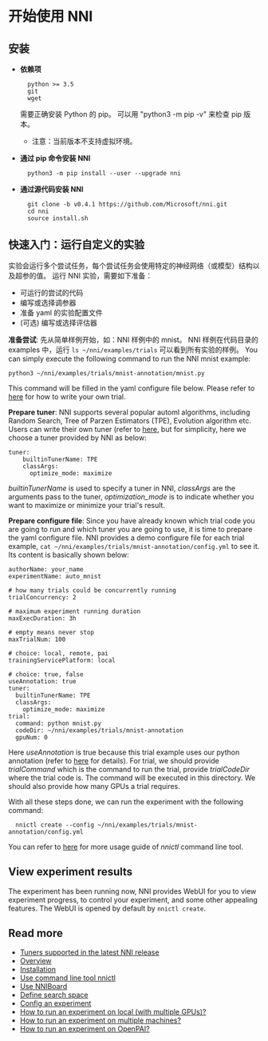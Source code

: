 # **开始使用 NNI**

## **安装**

* **依赖项**
    
        python >= 3.5
        git
        wget
        
    
    需要正确安装 Python 的 pip。 可以用 "python3 -m pip -v" 来检查 pip 版本。
    
    * 注意：当前版本不支持虚拟环境。

* **通过 pip 命令安装 NNI**
    
        python3 -m pip install --user --upgrade nni
        

* **通过源代码安装 NNI**
    
        git clone -b v0.4.1 https://github.com/Microsoft/nni.git
        cd nni
        source install.sh
        

## **快速入门：运行自定义的实验**

实验会运行多个尝试任务，每个尝试任务会使用特定的神经网络（或模型）结构以及超参的值。 运行 NNI 实验，需要如下准备：

* 可运行的尝试的代码
* 编写或选择调参器
* 准备 yaml 的实验配置文件
* (可选) 编写或选择评估器

**准备尝试**: 先从简单样例开始，如：NNI 样例中的 mnist。 NNI 样例在代码目录的 examples 中，运行 `ls ~/nni/examples/trials` 可以看到所有实验的样例。 You can simply execute the following command to run the NNI mnist example:

    python3 ~/nni/examples/trials/mnist-annotation/mnist.py

This command will be filled in the yaml configure file below. Please refer to [here](howto_1_WriteTrial.md) for how to write your own trial.

**Prepare tuner**: NNI supports several popular automl algorithms, including Random Search, Tree of Parzen Estimators (TPE), Evolution algorithm etc. Users can write their own tuner (refer to [here](howto_2_CustomizedTuner.md), but for simplicity, here we choose a tuner provided by NNI as below:

    tuner:
        builtinTunerName: TPE
        classArgs:
          optimize_mode: maximize

*builtinTunerName* is used to specify a tuner in NNI, *classArgs* are the arguments pass to the tuner, *optimization_mode* is to indicate whether you want to maximize or minimize your trial's result.

**Prepare configure file**: Since you have already known which trial code you are going to run and which tuner you are going to use, it is time to prepare the yaml configure file. NNI provides a demo configure file for each trial example, `cat ~/nni/examples/trials/mnist-annotation/config.yml` to see it. Its content is basically shown below:

    authorName: your_name
    experimentName: auto_mnist
    
    # how many trials could be concurrently running
    trialConcurrency: 2
    
    # maximum experiment running duration
    maxExecDuration: 3h
    
    # empty means never stop
    maxTrialNum: 100
    
    # choice: local, remote, pai
    trainingServicePlatform: local
    
    # choice: true, false  
    useAnnotation: true
    tuner:
      builtinTunerName: TPE
      classArgs:
        optimize_mode: maximize
    trial:
      command: python mnist.py
      codeDir: ~/nni/examples/trials/mnist-annotation
      gpuNum: 0
    

Here *useAnnotation* is true because this trial example uses our python annotation (refer to [here](../tools/annotation/README.md) for details). For trial, we should provide *trialCommand* which is the command to run the trial, provide *trialCodeDir* where the trial code is. The command will be executed in this directory. We should also provide how many GPUs a trial requires.

With all these steps done, we can run the experiment with the following command:

      nnictl create --config ~/nni/examples/trials/mnist-annotation/config.yml
    

You can refer to [here](NNICTLDOC.md) for more usage guide of *nnictl* command line tool.

## View experiment results

The experiment has been running now, NNI provides WebUI for you to view experiment progress, to control your experiment, and some other appealing features. The WebUI is opened by default by `nnictl create`.

## Read more

* [Tuners supported in the latest NNI release](./HowToChooseTuner.md)
* [Overview](Overview.md)
* [Installation](Installation.md)
* [Use command line tool nnictl](NNICTLDOC.md)
* [Use NNIBoard](WebUI.md)
* [Define search space](SearchSpaceSpec.md)
* [Config an experiment](ExperimentConfig.md)
* [How to run an experiment on local (with multiple GPUs)?](tutorial_1_CR_exp_local_api.md)
* [How to run an experiment on multiple machines?](tutorial_2_RemoteMachineMode.md)
* [How to run an experiment on OpenPAI?](PAIMode.md)